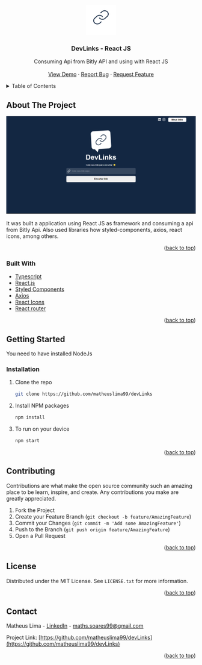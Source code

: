 <div id="top"></div>
<!--
*** Thanks for checking out the Best-README-Template. If you have a suggestion
*** that would make this better, please fork the repo and create a pull request
*** or simply open an issue with the tag "enhancement".
*** Don't forget to give the project a star!
*** Thanks again! Now go create something AMAZING! :D
-->



<!-- PROJECT SHIELDS -->
<!--
*** I'm using markdown "reference style" links for readability.
*** Reference links are enclosed in brackets [ ] instead of parentheses ( ).
*** See the bottom of this document for the declaration of the reference variables
*** for contributors-url, forks-url, etc. This is an optional, concise syntax you may use.
*** https://www.markdownguide.org/basic-syntax/#reference-style-links
-->



<!-- PROJECT LOGO -->
<br />
<div align="center">
  <a href="https://github.com/othneildrew/Best-README-Template">
    <img src="./public/logo.png" alt="Logo" width="80" height="80">
  </a>

  <h3 align="center">DevLinks - React JS</h3>

  <p align="center">
    Consuming Api from Bitly API and using with React JS
    <br />
    <br />
    <a href="https://github.com/matheuslima99/devLinks">View Demo</a>
    ·
    <a href="https://github.com/matheuslima99/devLinks/issues">Report Bug</a>
    ·
    <a href="https://github.com/matheuslima99/devLinks/issues">Request Feature</a>
  </p>
</div>



<!-- TABLE OF CONTENTS -->
<details>
  <summary>Table of Contents</summary>
  <ol>
    <li>
      <a href="#about-the-project">About The Project</a>
      <ul>
        <li><a href="#built-with">Built With</a></li>
      </ul>
    </li>
    <li>
      <a href="#getting-started">Getting Started</a>
      <ul>
        <li><a href="#installation">Installation</a></li>
      </ul>
    </li>
    <li><a href="#contributing">Contributing</a></li>
    <li><a href="#license">License</a></li>
    <li><a href="#contact">Contact</a></li>
  </ol>
</details>



<!-- ABOUT THE PROJECT -->
## About The Project

 <a href="https://github.com/matheuslima99/devLinks">
    <img src="./github/assets/Home.png" 
    alt="Logo">
  
  </a>

It was built a application using React JS as framework and consuming a api from Bitly Api. Also used libraries how styled-components, axios, react icons, among others.

<p align="right">(<a href="#top">back to top</a>)</p>



### Built With

* [Typescript](https://www.typescriptlang.org/)
* [React.js](https://reactjs.org/)
* [Styled Components](https://styled-components.com/)
* [Axios](https://github.com/axios/axios)
* [React Icons](https://react-icons.github.io/react-icons/)
* [React router](https://reactrouter.com/)


<p align="right">(<a href="#top">back to top</a>)</p>



<!-- GETTING STARTED -->
## Getting Started

You need to have installed NodeJs 



### Installation

1. Clone the repo
   ```sh
   git clone https://github.com/matheuslima99/devLinks
   ```
2. Install NPM packages
   ```sh
   npm install
   ```
3. To run on your device

   ```sh
   npm start 
   ```

<p align="right">(<a href="#top">back to top</a>)</p>



<!-- CONTRIBUTING -->
## Contributing

Contributions are what make the open source community such an amazing place to be learn, inspire, and create. Any contributions you make are greatly appreciated.

1. Fork the Project
2. Create your Feature Branch (`git checkout -b feature/AmazingFeature`)
3. Commit your Changes (`git commit -m 'Add some AmazingFeature'`)
4. Push to the Branch (`git push origin feature/AmazingFeature`)
5. Open a Pull Request

<p align="right">(<a href="#top">back to top</a>)</p>



<!-- LICENSE -->
## License

Distributed under the MIT License. See `LICENSE.txt` for more information.

<p align="right">(<a href="#top">back to top</a>)</p>



<!-- CONTACT -->
## Contact

Matheus Lima - [LinkedIn](https://www.linkedin.com/in/matheus-soares99/) - maths.soares99@gmail.com

Project Link: [https://github.com/matheuslima99/devLinks](https://github.com/matheuslima99/devLinks)

<p align="right">(<a href="#top">back to top</a>)</p>
